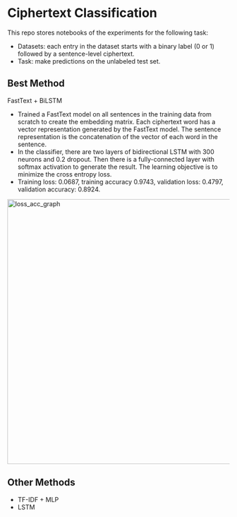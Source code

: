 # Ciphertext Classification

This repo stores notebooks of the experiments for the following task:

- Datasets: each entry in the dataset starts with a binary label (0 or 1) followed by a sentence-level ciphertext. 
- Task: make predictions on the unlabeled test set.

## Best Method
FastText + BiLSTM
- Trained a FastText model on all sentences in the training data from scratch to create the embedding matrix. Each ciphertext word has a vector representation generated by the FastText model. The sentence representation is the concatenation of the vector of each word in the sentence.
- In the classifier, there are two layers of bidirectional LSTM with 300 neurons and 0.2 dropout. Then there is a fully-connected layer with softmax activation to generate the result. The learning objective is to minimize the cross entropy loss.
- Training loss: 0.0687, training accuracy 0.9743, validation loss: 0.4797, validation accuracy: 0.8924.
  
<img width="600" alt="loss_acc_graph" src="https://github.com/cherylcy/EncryptedTextClassifier/assets/55656554/2059f39d-c386-4bbb-a022-9d38ba00b0ba">

## Other Methods
- TF-IDF + MLP
- LSTM
